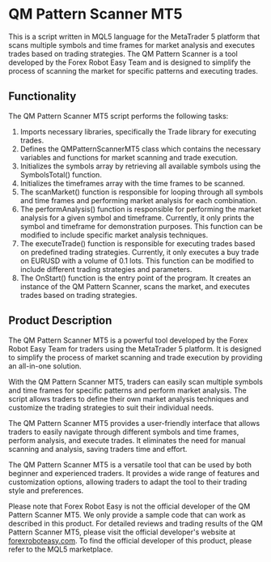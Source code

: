 # QM Pattern Scanner MT5

This is a script written in MQL5 language for the MetaTrader 5 platform that scans multiple symbols and time frames for market analysis and executes trades based on trading strategies. The QM Pattern Scanner is a tool developed by the Forex Robot Easy Team and is designed to simplify the process of scanning the market for specific patterns and executing trades.

## Functionality

The QM Pattern Scanner MT5 script performs the following tasks:

1. Imports necessary libraries, specifically the Trade library for executing trades.
2. Defines the QMPatternScannerMT5 class which contains the necessary variables and functions for market scanning and trade execution.
3. Initializes the symbols array by retrieving all available symbols using the SymbolsTotal() function.
4. Initializes the timeframes array with the time frames to be scanned.
5. The scanMarket() function is responsible for looping through all symbols and time frames and performing market analysis for each combination.
6. The performAnalysis() function is responsible for performing the market analysis for a given symbol and timeframe. Currently, it only prints the symbol and timeframe for demonstration purposes. This function can be modified to include specific market analysis techniques.
7. The executeTrade() function is responsible for executing trades based on predefined trading strategies. Currently, it only executes a buy trade on EURUSD with a volume of 0.1 lots. This function can be modified to include different trading strategies and parameters.
8. The OnStart() function is the entry point of the program. It creates an instance of the QM Pattern Scanner, scans the market, and executes trades based on trading strategies.

## Product Description

The QM Pattern Scanner MT5 is a powerful tool developed by the Forex Robot Easy Team for traders using the MetaTrader 5 platform. It is designed to simplify the process of market scanning and trade execution by providing an all-in-one solution.

With the QM Pattern Scanner MT5, traders can easily scan multiple symbols and time frames for specific patterns and perform market analysis. The script allows traders to define their own market analysis techniques and customize the trading strategies to suit their individual needs.

The QM Pattern Scanner MT5 provides a user-friendly interface that allows traders to easily navigate through different symbols and time frames, perform analysis, and execute trades. It eliminates the need for manual scanning and analysis, saving traders time and effort.

The QM Pattern Scanner MT5 is a versatile tool that can be used by both beginner and experienced traders. It provides a wide range of features and customization options, allowing traders to adapt the tool to their trading style and preferences.

Please note that Forex Robot Easy is not the official developer of the QM Pattern Scanner MT5. We only provide a sample code that can work as described in this product. For detailed reviews and trading results of the QM Pattern Scanner MT5, please visit the official developer's website at [forexroboteasy.com](https://forexroboteasy.com/forex-robot-review/qm-pattern-scanner-mt5-review-one-click-all-time-frame-scan/). To find the official developer of this product, please refer to the MQL5 marketplace.
